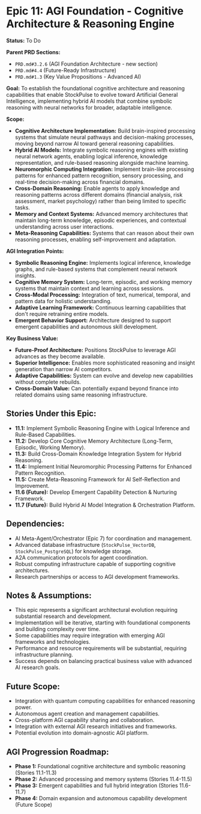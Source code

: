 # Epic 11: AGI Foundation - Cognitive Architecture & Reasoning Engine

**Status:** To Do

**Parent PRD Sections:**

- `PRD.md#3.2.6` (AGI Foundation Architecture - new section)
- `PRD.md#4.4` (Future-Ready Infrastructure)
- `PRD.md#1.3` (Key Value Propositions - Advanced AI)

**Goal:** To establish the foundational cognitive architecture and reasoning capabilities that enable StockPulse to evolve toward Artificial General Intelligence, implementing hybrid AI models that combine symbolic reasoning with neural networks for broader, adaptable intelligence.

**Scope:**

- **Cognitive Architecture Implementation:** Build brain-inspired processing systems that simulate neural pathways and decision-making processes, moving beyond narrow AI toward general reasoning capabilities.
- **Hybrid AI Models:** Integrate symbolic reasoning engines with existing neural network agents, enabling logical inference, knowledge representation, and rule-based reasoning alongside machine learning.
- **Neuromorphic Computing Integration:** Implement brain-like processing patterns for enhanced pattern recognition, sensory processing, and real-time decision-making across financial domains.
- **Cross-Domain Reasoning:** Enable agents to apply knowledge and reasoning patterns across different domains (financial analysis, risk assessment, market psychology) rather than being limited to specific tasks.
- **Memory and Context Systems:** Advanced memory architectures that maintain long-term knowledge, episodic experiences, and contextual understanding across user interactions.
- **Meta-Reasoning Capabilities:** Systems that can reason about their own reasoning processes, enabling self-improvement and adaptation.

**AGI Integration Points:**

- **Symbolic Reasoning Engine:** Implements logical inference, knowledge graphs, and rule-based systems that complement neural network insights.
- **Cognitive Memory System:** Long-term, episodic, and working memory systems that maintain context and learning across sessions.
- **Cross-Modal Processing:** Integration of text, numerical, temporal, and pattern data for holistic understanding.
- **Adaptive Learning Framework:** Continuous learning capabilities that don't require retraining entire models.
- **Emergent Behavior Support:** Architecture designed to support emergent capabilities and autonomous skill development.

**Key Business Value:**

- **Future-Proof Architecture:** Positions StockPulse to leverage AGI advances as they become available.
- **Superior Intelligence:** Enables more sophisticated reasoning and insight generation than narrow AI competitors.
- **Adaptive Capabilities:** System can evolve and develop new capabilities without complete rebuilds.
- **Cross-Domain Value:** Can potentially expand beyond finance into related domains using same reasoning infrastructure.

## Stories Under this Epic:

- **11.1:** Implement Symbolic Reasoning Engine with Logical Inference and Rule-Based Capabilities.
- **11.2:** Develop Core Cognitive Memory Architecture (Long-Term, Episodic, Working Memory).
- **11.3:** Build Cross-Domain Knowledge Integration System for Hybrid Reasoning.
- **11.4:** Implement Initial Neuromorphic Processing Patterns for Enhanced Pattern Recognition.
- **11.5:** Create Meta-Reasoning Framework for AI Self-Reflection and Improvement.
- **11.6 (Future):** Develop Emergent Capability Detection & Nurturing Framework.
- **11.7 (Future):** Build Hybrid AI Model Integration & Orchestration Platform.

## Dependencies:

- AI Meta-Agent/Orchestrator (Epic 7) for coordination and management.
- Advanced database infrastructure (`StockPulse_VectorDB`, `StockPulse_PostgreSQL`) for knowledge storage.
- A2A communication protocols for agent coordination.
- Robust computing infrastructure capable of supporting cognitive architectures.
- Research partnerships or access to AGI development frameworks.

## Notes & Assumptions:

- This epic represents a significant architectural evolution requiring substantial research and development.
- Implementation will be iterative, starting with foundational components and building complexity over time.
- Some capabilities may require integration with emerging AGI frameworks and technologies.
- Performance and resource requirements will be substantial, requiring infrastructure planning.
- Success depends on balancing practical business value with advanced AI research goals.

## Future Scope:

- Integration with quantum computing capabilities for enhanced reasoning power.
- Autonomous agent creation and management capabilities.
- Cross-platform AGI capability sharing and collaboration.
- Integration with external AGI research initiatives and frameworks.
- Potential evolution into domain-agnostic AGI platform.

## AGI Progression Roadmap:

- **Phase 1:** Foundational cognitive architecture and symbolic reasoning (Stories 11.1-11.3)
- **Phase 2:** Advanced processing and memory systems (Stories 11.4-11.5)
- **Phase 3:** Emergent capabilities and full hybrid integration (Stories 11.6-11.7)
- **Phase 4:** Domain expansion and autonomous capability development (Future Scope)
